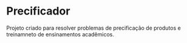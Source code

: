 # Precificador

Projeto criado para resolver problemas de precificação de produtos e treinamneto de ensinamentos acadêmicos.
